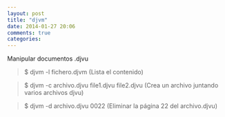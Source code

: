 ```yaml
---
layout: post
title: "djvm"
date: 2014-01-27 20:06
comments: true
categories: 
---
```

Manipular documentos .djvu

>$ djvm -l fichero.djvm (Lista el contenido)

>$ djvm -c archivo.djvu file1.djvu file2.djvu (Crea un archivo juntando varios archivos djvu)

>$ djvm -d archivo.djvu 0022 (Eliminar la página 22 del archivo.djvu)


